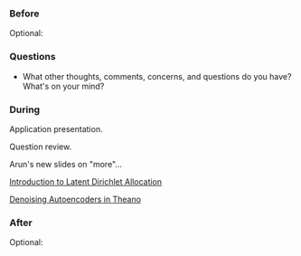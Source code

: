 ### Before

Optional:


### Questions

 * What other thoughts, comments, concerns, and questions do you have? What's on your mind?


### During

Application presentation.

Question review.

Arun's new slides on "more"...

[Introduction to Latent Dirichlet Allocation](http://blog.echen.me/2011/08/22/introduction-to-latent-dirichlet-allocation/)

[Denoising Autoencoders in Theano](http://deeplearning.net/tutorial/dA.html)


### After

Optional:
